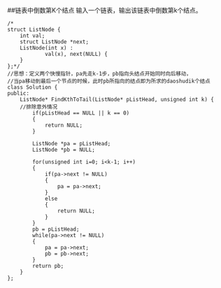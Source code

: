 ##链表中倒数第K个结点
输入一个链表，输出该链表中倒数第k个结点。

    /*
    struct ListNode {
    	int val;
    	struct ListNode *next;
    	ListNode(int x) :
    			val(x), next(NULL) {
    	}
    };*/
    //思想：定义两个快慢指针，pa先走k-1步，pb指向头结点开始同时向后移动，
    //当pa移动到最后一个节点的时候，此时pb所指向的结点即为所求的daoshudik个结点
    class Solution {
    public:
        ListNode* FindKthToTail(ListNode* pListHead, unsigned int k) {
        //排除意外情况
            if(pListHead == NULL || k == 0)
            {
                return NULL;
            }
    
            ListNode *pa = pListHead;
            ListNode *pb = NULL;
    
            for(unsigned int i=0; i<k-1; i++)
            {
                if(pa->next != NULL)
                {
                    pa = pa->next;
                }
                else
                {
                    return NULL;
                }
            }
            pb = pListHead;
            while(pa->next != NULL)
            {
                pa = pa->next;
                pb = pb->next;
            }
            return pb;
        }
    };